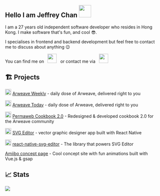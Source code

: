 ## Hello I am Jeffrey Chan <img src="https://devjeff.info/wave.gif" width="40">

I am a 27 years old independent software developer who resides in Hong Kong. I make software that's fun, and cool 😎.

I specialises in frontend and backend development but feel free to contact me to discuss about anything 😉

You can find me on &nbsp; [<img src="https://img.icons8.com/?size=256&id=yoQabS8l0qpr&format=png" width="30"/>](https://twitter.com/DevJeffHK) &nbsp; or contact me via &nbsp; <a href="mailto:jeffrey@devjeff.info"> <img src="https://img.icons8.com/fluent/48/000000/gmail.png" width="30"/> </a>

## 🏗️ Projects

<img src="https://devjeff.info/arweave.svg" width="20"> [Arweave Weekly](https://arweavehub.com/weekly) - daily dose of Arweave, delivered right to you

<img src="https://devjeff.info/arweave.svg" width="20"> [Arweave Today](https://arweavehub.com/today) - daily dose of Arweave, delivered right to you

<img src="https://devjeff.info/arweave.svg" width="20"> [Permaweb Cookbook 2.0](https://cookbook.arweave.dev/) - Redesigned & developed cookbook 2.0 for the Arweave community

<img src="https://devjeff.info/images/svg-editor-logo.png" width="20"> [SVG Editor](https://thumbnaillab.app) - vector graphic designer app built with React Native

<img src="https://devjeff.info/github-logo.svg" width="20"> [react-native-svg-editor](https://github.com/DevChanQ/react-native-svg-editor) - The library that powers SVG Editor

[Amiibo concept page](https://devjeff.info/amiibo?name=ken) - Cool concept site with fun animations built with Vue.js & gsap

## 📈 Stats

<img src="https://myreadme.vercel.app/api/embed/DevChanQ?panels=toprepositories,toplanguages,commitgraph" />